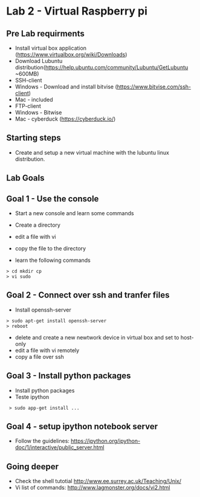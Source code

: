 # Lab 2 - Virtual Raspberry pi 

## Pre Lab requirments

* Install virtual box application (https://www.virtualbox.org/wiki/Downloads)
* Download Lubuntu distribution(https://help.ubuntu.com/community/Lubuntu/GetLubuntu  ~600MB)
* SSH-client
 * Windows - Download and install bitvise (https://www.bitvise.com/ssh-client)
 * Mac - included
* FTP-client
 * Windows - Bitwise
 * Mac - cyberduck (https://cyberduck.io/)


## Starting steps
* Create and setup a new virtual machine with the lubuntu linux distribution.

## Lab Goals

## Goal 1 - Use the console
* Start a new console and learn some commands
* Create a directory
* edit a file with vi
* copy the file to the directory 

 * learn the following commands
```
> cd mkdir cp 
> vi sudo
```
## Goal 2 - Connect over ssh and tranfer files
 * Install openssh-server 
```
> sudo apt-get install openssh-server
> reboot
```
 * delete and create a new newtwork device in virtual box and set to host-only
 * edit a file with vi remotely
 * copy a file over ssh


## Goal 3 - Install python  packages

 * Install python packages 
 * Teste ipython 
```
 > sudo app-get install ...
```
## Goal 4 - setup ipython notebook server

 * Follow the guidelines: https://ipython.org/ipython-doc/1/interactive/public_server.html

## Going deeper 
* Check the shell tutotial http://www.ee.surrey.ac.uk/Teaching/Unix/
* Vi list of commands: http://www.lagmonster.org/docs/vi2.html



